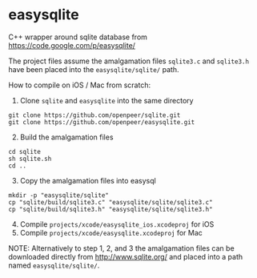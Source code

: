easysqlite
==========

C++ wrapper around sqlite database from https://code.google.com/p/easysqlite/

The project files assume the amalgamation files `sqlite3.c` and `sqlite3.h` have been placed into the `easysqlite/sqlite/` path.

How to compile on iOS / Mac from scratch:

1) Clone `sqlite` and `easysqlite` into the same directory

````
git clone https://github.com/openpeer/sqlite.git
git clone https://github.com/openpeer/easysqlite.git
````

2) Build the amalgamation files

````
cd sqlite
sh sqlite.sh
cd ..
````


3) Copy the amalgamation files into easysql

````
mkdir -p "easysqlite/sqlite"
cp "sqlite/build/sqlite3.c" "easysqlite/sqlite/sqlite3.c"
cp "sqlite/build/sqlite3.h" "easysqlite/sqlite/sqlite3.h"
````

4) Compile `projects/xcode/easysqlite_ios.xcodeproj` for iOS
5) Compile `projects/xcode/easysqlite.xcodeproj` for Mac


NOTE: Alternatively to step 1, 2, and 3 the amalgamation files can be downloaded directly from http://www.sqlite.org/ and placed into a path named `easysqlite/sqlite/`.
